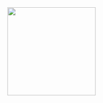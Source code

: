 <div align="center">
  <img height="200" src="https://media.wired.com/photos/5f87340d114b38fa1f8339f9/master/w_1600,c_limit/Ideas_Surprised_Pikachu_HD.jpg"  />
</div>
